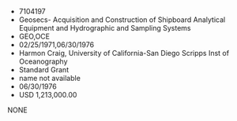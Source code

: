 * 7104197
* Geosecs- Acquisition and Construction of Shipboard          Analytical Equipment and Hydrographic and Sampling Systems
* GEO,OCE
* 02/25/1971,06/30/1976
* Harmon Craig, University of California-San Diego Scripps Inst of Oceanography
* Standard Grant
*   name not available
* 06/30/1976
* USD 1,213,000.00

NONE
